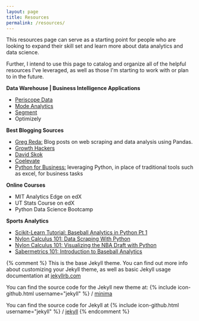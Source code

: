 ```yaml
---
layout: page
title: Resources
permalink: /resources/
---
```


<p>
This resources page can serve as a starting point for people who are looking to expand their skill set and learn more about data analytics and data science.

Further, I intend to use this page to catalog and organize all of the helpful resources I've leveraged, as well as those I'm starting to work with or plan to in the future.
</p>

<p>
<strong>Data Warehouse | Business Intelligence Applications</strong>
<ul>
  <li><a href="https://www.periscopedata.com" target="_blank">Periscope Data</a></li>
  <li><a href="https://modeanalytics.com" target="_blank">Mode Analytics</a></li>
  <li><a href="https://segment.com" target="_blank">Segment</a></li>
  <li>Optimizely</li>
</ul>

<strong>Best Blogging Sources</strong>
<ul>
  <li><a href="http://gregreda.com/" target="_blank">Greg Reda:</a>  Blog posts on web scraping and data analysis using Pandas.</li>
  <li><a href="https://growthhackers.com/posts" target="_blank">Growth Hackers</a></li>
  <li><a href="http://www.forentrepreneurs.com/" target="_blank">David Skok</a></li>
  <li><a href="http://www.coelevate.com/" target="_blank">Coelevate</a></li>
  <li><a href="http://pbpython.com/" target="_blank">Python for Business:</a>  leveraging Python, in place of traditional tools such as excel, for business tasks</li>
</ul>

<strong>Online Courses</strong>
<ul>
  <li>MIT Analytics Edge on edX</li>
  <li>UT Stats Course on edX</li>
  <li>Python Data Science Bootcamp</li>
</ul>

<strong>Sports Analytics</strong>
<ul>
  <li><a href="https://www.datacamp.com/community/tutorials/scikit-learn-tutorial-baseball-1#gs.MOT7vGQ" target="_blank">Scikit-Learn Tutorial: Baseball Analytics in Python Pt 1</a></li>
  <li><a href="http://fansided.com/2015/09/07/nylon-calculus-101-data-scraping-with-python/" target="_blank">Nylon Calculus 101: Data Scraping With Python</a></li>
  <li><a href="http://fansided.com/2015/09/14/nylon-calculus-101-visualizing-the-nba-draft-with-python/" target="_blank">Nylon Calculus 101: Visualizing the NBA Draft with Python</a></li>
  <li><a href="https://www.edx.org/course/sabermetrics-101-introduction-baseball-bux-sabr101x-0" target="_blank">Sabermetrics 101: Introduction to Baseball Analytics</a></li>
</ul>


{% comment %} 
This is the base Jekyll theme. You can find out more info about customizing your Jekyll theme, 
as well as basic Jekyll usage documentation at [jekyllrb.com](https://jekyllrb.com/)


You can find the source code for the Jekyll new theme at:
{% include icon-github.html username="jekyll" %} /
[minima](https://github.com/jekyll/minima)

You can find the source code for Jekyll at
{% include icon-github.html username="jekyll" %} /
[jekyll](https://github.com/jekyll/jekyll)
{% endcomment %}
